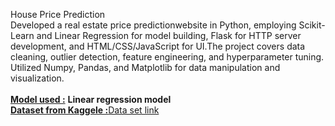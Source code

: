 House Price Prediction
<br>
Developed a real estate price predictionwebsite in Python, employing Scikit-Learn and Linear Regression for model building, Flask for HTTP server development, and HTML/CSS/JavaScript for UI.The project covers data cleaning, outlier detection, feature engineering, and hyperparameter tuning. Utilized Numpy, Pandas, and Matplotlib for data manipulation and visualization. <br><br>
<b><u>Model used :</b></u> <b>Linear regression model</b> <br>
<b><u>Dataset from Kaggele :</b></u><a href="https://www.kaggle.com/amitabhajoy/bengaluru-house-price-data">Data set link</a>



